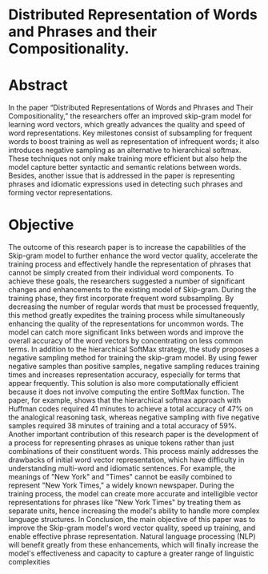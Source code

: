 # Distributed Representation of Words and Phrases and their Compositionality.

# Abstract
In the paper “Distributed Representations of Words and Phrases and Their Compositionality,” the 
researchers offer an improved skip-gram model for learning word vectors, which greatly advances the 
quality and speed of word representations. Key milestones consist of subsampling for frequent words 
to boost training as well as representation of infrequent words; it also introduces negative sampling as 
an alternative to hierarchical softmax. These techniques not only make training more efficient but also 
help the model capture better syntactic and semantic relations between words. Besides, another issue 
that is addressed in the paper is representing phrases and idiomatic expressions used in detecting such 
phrases and forming vector representations.

# Objective
The outcome of this research paper is to increase the capabilities of the Skip-gram model to further enhance 
the word vector quality, accelerate the training process and effectively handle the representation of 
phrases that cannot be simply created from their individual word components.
To achieve these goals, the researchers suggested a number of significant changes and enhancements 
to the existing model of Skip-gram. During the training phase, they first incorporate frequent word 
subsampling. By decreasing the number of regular words that must be processed frequently, this method 
greatly expedites the training process while simultaneously enhancing the quality of the representations 
for uncommon words. The model can catch more significant links between words and improve the 
overall accuracy of the word vectors by concentrating on less common terms.
In addition to the hierarchical SoftMax strategy, the study proposes a negative sampling method for 
training the skip-gram model. By using fewer negative samples than positive samples, negative 
sampling reduces training times and increases representation accuracy, especially for terms that appear 
frequently. This solution is also more computationally efficient because it does not involve computing 
the entire SoftMax function. The paper, for example, shows that the hierarchical softmax approach with 
Huffman codes required 41 minutes to achieve a total accuracy of 47% on the analogical reasoning task, 
whereas negative sampling with five negative samples required 38 minutes of training and a total 
accuracy of 59%.
Another important contribution of this research paper is the development of a process for representing 
phrases as unique tokens rather than just combinations of their constituent words. This process mainly 
addresses the drawbacks of initial word vector representation, which have difficulty in understanding 
multi-word and idiomatic sentences. For example, the meanings of "New York" and "Times" cannot be 
easily combined to represent "New York Times," a widely known newspaper. During the training 
process, the model can create more accurate and intelligible vector representations for phrases like 
"New York Times" by treating them as separate units, hence increasing the model's ability to handle 
more complex language structures.
In Conclusion, the main objective of this paper was to improve the Skip-gram model's word vector 
quality, speed up training, and enable effective phrase representation. Natural language processing
(NLP) will benefit greatly from these enhancements, which will finally increase the model's 
effectiveness and capacity to capture a greater range of linguistic complexities
